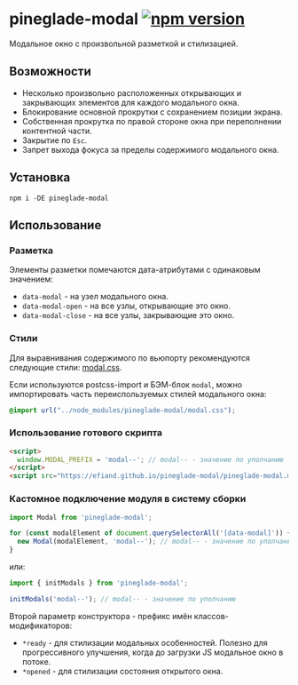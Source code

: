 # pineglade-modal [![npm version](https://img.shields.io/npm/v/pineglade-modal.svg)](https://www.npmjs.com/package/pineglade-modal)

Модальное окно с произвольной разметкой и стилизацией.


## Возможности

* Несколько произвольно расположенных открывающих и закрывающих элементов для каждого модального окна.
* Блокирование основной прокрутки с сохранением позиции экрана.
* Собственная прокрутка по правой стороне окна при переполнении контентной части.
* Закрытие по `Esc`.
* Запрет выхода фокуса за пределы содержимого модального окна.

## Установка

`npm i -DE pineglade-modal`


## Использование


### Разметка

Элементы разметки помечаются дата-атрибутами с одинаковым значением:

* `data-modal` - на узел модального окна.
* `data-modal-open` - на все узлы, открывающие это окно.
* `data-modal-close` - на все узлы, закрывающие это окно.


### Стили

Для выравнивания содержимого по вьюпорту рекомендуются следующие стили: [modal.css](https://efiand.github.io/pineglade-modal/modal.css).

Если используются postcss-import и БЭМ-блок `modal`, можно импортировать часть переиспользуемых стилей модального окна:

```css
@import url("../node_modules/pineglade-modal/modal.css");
```


### Использование готового скрипта

```html
<script>
  window.MODAL_PREFIX = 'modal--'; // modal-- - значение по уполчанию
</script>
<script src="https://efiand.github.io/pineglade-modal/pineglade-modal.min.js"></script>
```

### Кастомное подключение модуля в систему сборки

```js
import Modal from 'pineglade-modal';

for (const modalElement of document.querySelectorAll('[data-modal]')) {
  new Modal(modalElement, 'modal--'); // modal-- - значение по уполчанию
}
```

или:


```js
import { initModals } from 'pineglade-modal';

initModals('modal--'); // modal-- - значение по уполчанию

```

Второй параметр конструктора - префикс имён классов-модификаторов:

* `*ready` - для стилизации модальных особенностей. Полезно для прогрессивного улучшения, когда до загрузки JS модальное окно в потоке.
* `*opened` - для стилизации состояния открытого окна.
